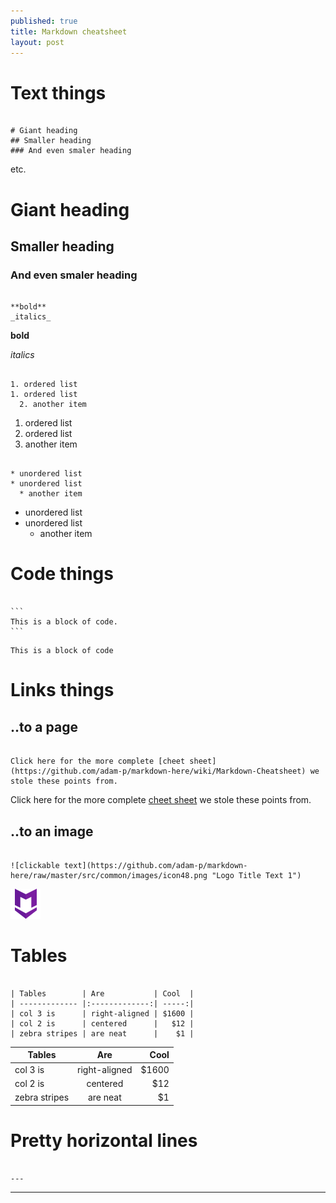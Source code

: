 ```yaml
---
published: true
title: Markdown cheatsheet
layout: post
---
```

# Text things

<pre lang="no-highlight"><code>
# Giant heading
## Smaller heading
### And even smaler heading
</code></pre>
etc.


# Giant heading

## Smaller heading

### And even smaler heading


<pre lang="no-highlight"><code>
**bold** 
_italics_
</code></pre>

**bold** 

_italics_


<pre lang="no-highlight"><code>
1. ordered list
1. ordered list
  2. another item
</code></pre>

1. ordered list
1. ordered list
  2. another item

<pre lang="no-highlight"><code>
* unordered list
* unordered list
  * another item
</code></pre>

* unordered list
* unordered list
  * another item



# Code things

<pre lang="no-highlight"><code>
```
This is a block of code.
```
</code></pre>

```
This is a block of code
```


# Links things

## ..to a page

<pre lang="no-highlight"><code>
Click here for the more complete [cheet sheet](https://github.com/adam-p/markdown-here/wiki/Markdown-Cheatsheet) we stole these points from.
</code></pre>

Click here for the more complete [cheet sheet](https://github.com/adam-p/markdown-here/wiki/Markdown-Cheatsheet) we stole these points from.

## ..to an image

<pre lang="no-highlight"><code>
![clickable text](https://github.com/adam-p/markdown-here/raw/master/src/common/images/icon48.png "Logo Title Text 1")
</code></pre>

![clickable text](https://github.com/adam-p/markdown-here/raw/master/src/common/images/icon48.png "Logo Title Text 1")

# Tables

<pre lang="no-highlight"><code>
| Tables        | Are           | Cool  |
| ------------- |:-------------:| -----:|
| col 3 is      | right-aligned | $1600 |
| col 2 is      | centered      |   $12 |
| zebra stripes | are neat      |    $1 |
</code></pre>

| Tables        | Are           | Cool  |
| ------------- |:-------------:| -----:|
| col 3 is      | right-aligned | $1600 |
| col 2 is      | centered      |   $12 |
| zebra stripes | are neat      |    $1 |

# Pretty horizontal lines

<pre lang="no-highlight"><code>
---
</code></pre>
---